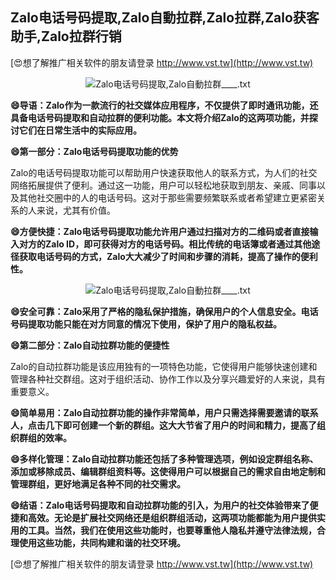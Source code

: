## **Zalo电话号码提取,Zalo自動拉群,Zalo拉群,Zalo获客助手,Zalo拉群行销**

[😍想了解推广相关软件的朋友请登录 http://www.vst.tw](http://www.vst.tw)

 <center><img src="https://vst.tw/MP4/tuiguang/png/5.png" alt="Zalo电话号码提取,Zalo自動拉群____.txt"></center>

**😄导语：Zalo作为一款流行的社交媒体应用程序，不仅提供了即时通讯功能，还具备电话号码提取和自动拉群的便利功能。本文将介绍Zalo的这两项功能，并探讨它们在日常生活中的实际应用。**

**😄第一部分：Zalo电话号码提取功能的优势**

Zalo的电话号码提取功能可以帮助用户快速获取他人的联系方式，为人们的社交网络拓展提供了便利。通过这一功能，用户可以轻松地获取到朋友、亲戚、同事以及其他社交圈中的人的电话号码。这对于那些需要频繁联系或者希望建立更紧密关系的人来说，尤其有价值。

**😄方便快捷：Zalo电话号码提取功能允许用户通过扫描对方的二维码或者直接输入对方的Zalo ID，即可获得对方的电话号码。相比传统的电话簿或者通过其他途径获取电话号码的方式，Zalo大大减少了时间和步骤的消耗，提高了操作的便利性。**

 <center><img src="https://vst.tw/MP4/tuiguang/png/6.png" alt="Zalo电话号码提取,Zalo自動拉群____.txt"></center>

**😄安全可靠：Zalo采用了严格的隐私保护措施，确保用户的个人信息安全。电话号码提取功能只能在对方同意的情况下使用，保护了用户的隐私权益。**

**😄第二部分：Zalo自动拉群功能的便捷性**

Zalo的自动拉群功能是该应用独有的一项特色功能，它使得用户能够快速创建和管理各种社交群组。这对于组织活动、协作工作以及分享兴趣爱好的人来说，具有重要意义。

**😄简单易用：Zalo自动拉群功能的操作非常简单，用户只需选择需要邀请的联系人，点击几下即可创建一个新的群组。这大大节省了用户的时间和精力，提高了组织群组的效率。**

**😄多样化管理：Zalo自动拉群功能还包括了多种管理选项，例如设定群组名称、添加或移除成员、编辑群组资料等。这使得用户可以根据自己的需求自由地定制和管理群组，更好地满足各种不同的社交需求。**

**😄结语：Zalo电话号码提取和自动拉群功能的引入，为用户的社交体验带来了便捷和高效。无论是扩展社交网络还是组织群组活动，这两项功能都能为用户提供实用的工具。当然，我们在使用这些功能时，也要尊重他人隐私并遵守法律法规，合理使用这些功能，共同构建和谐的社交环境。**

[😍想了解推广相关软件的朋友请登录 http://www.vst.tw](http://www.vst.tw)



